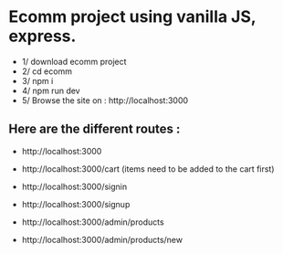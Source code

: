 # Ecomm project using vanilla JS, express.
- 1/ download ecomm project
- 2/ cd ecomm
- 3/ npm i
- 4/ npm run dev
- 5/ Browse the site on : http://localhost:3000

## Here are the different routes : 

- http://localhost:3000
- http://localhost:3000/cart  (items need to be added to the cart first)

- http://localhost:3000/signin
- http://localhost:3000/signup

- http://localhost:3000/admin/products
- http://localhost:3000/admin/products/new



